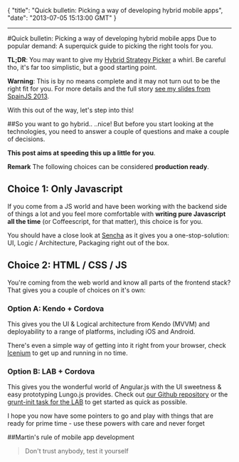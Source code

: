{
  "title": "Quick bulletin: Picking a way of developing hybrid mobile apps",
  "date": "2013-07-05 15:13:00 GMT"
}

---

#Quick bulletin: Picking a way of developing hybrid mobile apps
Due to popular demand: A superquick guide to picking the right tools for you.

**TL;DR**: You may want to give my [Hybrid Strategy Picker](http://avgp.github.io/hybrid-strategy-picker/) a whirl. Be careful tho, it's far too simplistic, but a good starting point.

**Warning**: This is by no means complete and it may not turn out to be the right fit for you. For more details and the full story [see my slides from SpainJS 2013](http://avgp.github.io/hybrid-strategies-pick/).

With this out of the way, let's step into this!

##So you want to go hybrid..
..nice! But before you start looking at the technologies, you need to answer a couple of questions and make a couple of decisions.

**This post aims at speeding this up a little for you**.

**Remark** The following choices can be considered **production ready**.

## Choice 1: Only Javascript
If you come from a JS world and have been working with the backend side of things a lot and you feel more comfortable with **writing pure Javascript all the time** (or Coffeescript, for that matter), this choice is for you.

You should have a close look at [Sencha](http://www.sencha.com/products/touch-bundle/) as it gives you a one-stop-solution: UI, Logic / Architecture, Packaging right out of the box.

## Choice 2: HTML / CSS / JS
You're coming from the web world and know all parts of the frontend stack? That gives you a couple of choices on it's own:

### Option A: Kendo + Cordova
This gives you the UI & Logical architecture from Kendo (MVVM) and deployability to a range of platforms, including iOS and Android.

There's even a simple way of getting into it right from your browser, check [Icenium](http://icenium.com) to get up and running in no time.

### Option B: LAB + Cordova

This gives you the wonderful world of Angular.js with the UI sweetness & easy prototyping Lungo.js provides.
Check out [our Github repository](https://github.com/centralway/lungo-angular-bridge) or the [grunt-init task for the LAB](https://github.com/centralway/grunt-init-lungo-angular) to get started as quick as possible.

I hope you now have some pointers to go and play with things that are ready for prime time - use these powers with care and never forget

##Martin's rule of mobile app development

> Don't trust anybody, test it yourself